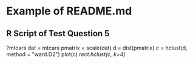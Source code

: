 # Example of README.md
## R Script of Test Question 5
?mtcars
dat = mtcars
pmatrix = scale(dat)
d = dist(pmatrix)
c = hclust(d, method = "ward.D2")
plot(c)
*rect.hclust(c, k=4)*
